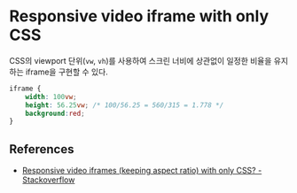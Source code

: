 # Responsive video iframe with only CSS

CSS의 viewport 단위(`vw`, `vh`)를 사용하여 스크린 너비에 상관없이 일정한 비율을 유지하는 iframe을 구현할 수 있다.

```css
iframe {
    width: 100vw; 
    height: 56.25vw; /* 100/56.25 = 560/315 = 1.778 */
    background:red;  
}
```

## References

* [Responsive video iframes (keeping aspect ratio) with only CSS? - Stackoverflow](https://stackoverflow.com/questions/25302836/responsive-video-iframes-keeping-aspect-ratio-with-only-css)
